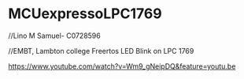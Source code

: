 #  MCUexpressoLPC1769

//Lino M Samuel- C0728596


//EMBT, Lambton college
Freertos LED Blink on LPC 1769


https://www.youtube.com/watch?v=Wm9_gNeipDQ&feature=youtu.be




